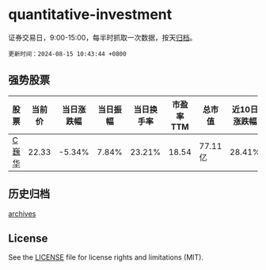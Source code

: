 # quantitative-investment

证券交易日，9:00-15:00，每半时抓取一次数据，按天[归档](archives)。

`更新时间：2024-08-15 10:43:44 +0800`

## 强势股票

|股票|当前价|当日涨跌幅|当日振幅|当日换手率|市盈率TTM|总市值|近10日涨跌幅|
|----|----|----|----|----|----|----|----|
|[C巍华](https://xueqiu.com/S/SH603310)|22.33|-5.34%|7.84%|23.21%|18.54|77.11亿|28.41%|

## 历史归档

[archives](archives)

## License

See the [LICENSE](LICENSE) file for license rights and limitations (MIT).
